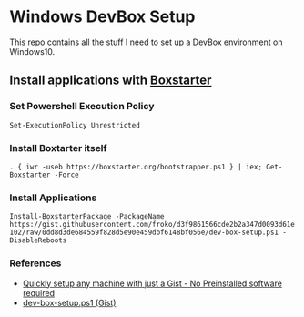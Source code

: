 # Windows DevBox Setup

This repo contains all the stuff I need to set up a DevBox environment on Windows10.

## Install applications with [Boxstarter](https://boxstarter.org/)

### Set Powershell Execution Policy
`Set-ExecutionPolicy Unrestricted`

### Install Boxtarter itself
`. { iwr -useb https://boxstarter.org/bootstrapper.ps1 } | iex; Get-Boxstarter -Force`

### Install Applications

`Install-BoxstarterPackage -PackageName https://gist.githubusercontent.com/froko/d3f9861566cde2b2a347d0093d61e102/raw/0dd8d3de684559f828d5e90e459dbf6148bf056e/dev-box-setup.ps1 -DisableReboots`

### References
- [Quickly setup any machine with just a Gist - No Preinstalled software required](https://boxstarter.org/Learn/WebLauncher)
- [dev-box-setup.ps1 (Gist)](https://gist.github.com/froko/d3f9861566cde2b2a347d0093d61e102)